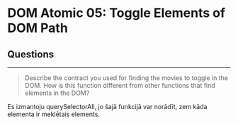 # DOM Atomic 05: Toggle Elements of DOM Path

## Questions

---

> Describe the contract you used for finding the movies to toggle in the DOM. How is this function different from other functions that find elements in the DOM?

Es izmantoju querySelectorAll, jo šajā funkcijā var norādīt, zem kāda elementa ir meklētais elements.